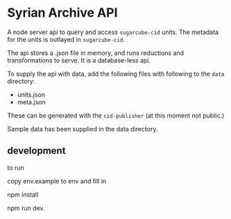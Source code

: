 # Syrian Archive API

A node server api to query and access `sugarcube-cid` units.  The metadata for the units is outlayed in `sugarcube-cid`.

The api stores a .json file in memory, and runs reductions and transformations to serve.  It is a database-less api.

To supply the api with data, add the following files with following to the `data` directory:

  - units.json
  - meta.json

These can be generated with the `cid-publisher` (at this moment not public.)

Sample data has been supplied in the data directory.

## development

to run

copy env.example to env and fill in

npm install

npm run dev.
